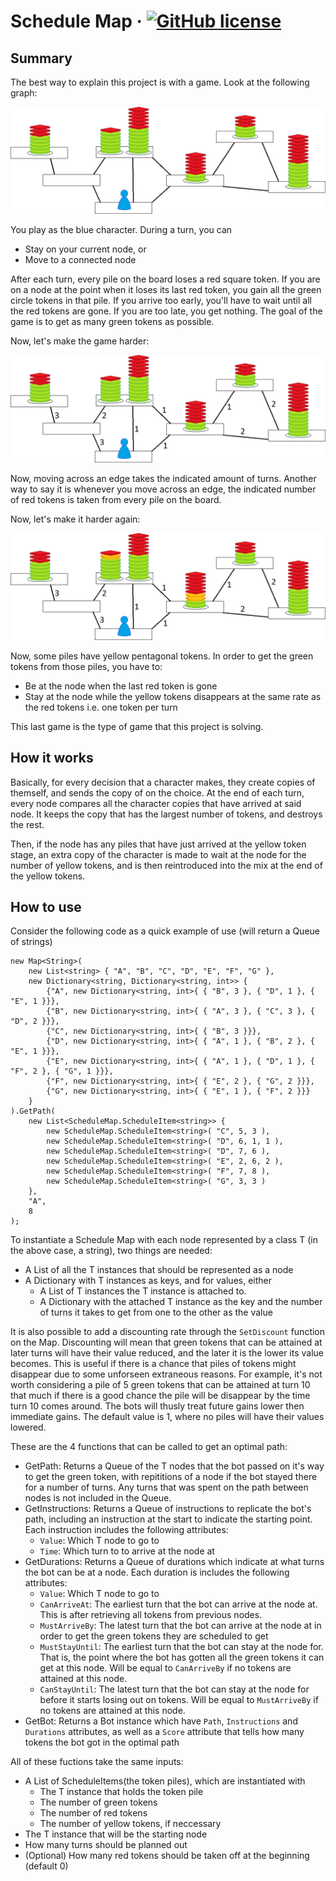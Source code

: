 # Schedule Map &middot; [![GitHub license](https://img.shields.io/badge/license-MIT-blue.svg?style=flat-square)](https://github.com/your/your-project/blob/master/LICENSE)

## Summary

The best way to explain this project is with a game. Look at the following graph:

![Game 1](Images/Game1.png)

You play as the blue character. During a turn, you can
- Stay on your current node, or
- Move to a connected node

After each turn, every pile on the board loses a red square token. If you are on a node at the point when it loses its last red token, you gain all the green circle tokens in that pile. If you arrive too early, you'll have to wait until all the red tokens are gone. If you are too late, you get nothing. The goal of the game is to get as many green tokens as possible.

Now, let's make the game harder:

![Game 2](Images/Game2.png)

Now, moving across an edge takes the indicated amount of turns. Another way to say it is whenever you move across an edge, the indicated number of red tokens is taken from every pile on the board.

Now, let's make it harder again:

![Game 3](Images/Game3.png)

Now, some piles have yellow pentagonal tokens. In order to get the green tokens from those piles, you have to:
- Be at the node when the last red token is gone
- Stay at the node while the yellow tokens disappears at the same rate as the red tokens i.e. one token per turn

This last game is the type of game that this project is solving.

## How it works

Basically, for every decision that a character makes, they create copies of themself, and sends the copy of on the choice. At the end of each turn, every node compares all the character copies that have arrived at said node. It keeps the copy that has the largest number of tokens, and destroys the rest.

Then, if the node has any piles that have just arrived at the yellow token stage, an extra copy of the character is made to wait at the node for the number of yellow tokens, and is then reintroduced into the mix at the end of the yellow tokens.

## How to use

Consider the following code as a quick example of use (will return a Queue of strings)
```
new Map<String>(
    new List<string> { "A", "B", "C", "D", "E", "F", "G" },
    new Dictionary<string, Dictionary<string, int>> {
        {"A", new Dictionary<string, int>{ { "B", 3 }, { "D", 1 }, { "E", 1 }}},
        {"B", new Dictionary<string, int>{ { "A", 3 }, { "C", 3 }, { "D", 2 }}},
        {"C", new Dictionary<string, int>{ { "B", 3 }}},
        {"D", new Dictionary<string, int>{ { "A", 1 }, { "B", 2 }, { "E", 1 }}},
        {"E", new Dictionary<string, int>{ { "A", 1 }, { "D", 1 }, { "F", 2 }, { "G", 1 }}},
        {"F", new Dictionary<string, int>{ { "E", 2 }, { "G", 2 }}},
        {"G", new Dictionary<string, int>{ { "E", 1 }, { "F", 2 }}}
    }
).GetPath(
    new List<ScheduleMap.ScheduleItem<string>> {
        new ScheduleMap.ScheduleItem<string>( "C", 5, 3 ),
        new ScheduleMap.ScheduleItem<string>( "D", 6, 1, 1 ),
        new ScheduleMap.ScheduleItem<string>( "D", 7, 6 ),
        new ScheduleMap.ScheduleItem<string>( "E", 2, 6, 2 ),
        new ScheduleMap.ScheduleItem<string>( "F", 7, 8 ),
        new ScheduleMap.ScheduleItem<string>( "G", 3, 3 )
    },
    "A",
    8
);
```

To instantiate a Schedule Map with each node represented by a class T (in the above case, a string), two things are needed:
- A List of all the T instances that should be represented as a node
- A Dictionary with T instances as keys, and for values, either
    - A List of T instances the T instance is attached to.
    - A Dictionary with the attached T instance as the key and the number of turns it takes to get from one to the other as the value

It is also possible to add a discounting rate through the `SetDiscount` function on the Map. Discounting will mean that green tokens that can be attained at later turns will have their value reduced, and the later it is the lower its value becomes. This is useful if there is a chance that piles of tokens might disappear due to some unforseen extraneous reasons. For example, it's not worth considering a pile of 5 green tokens that can be attained at turn 10 that much if there is a good chance the pile will be disappear by the time turn 10 comes around. The bots will thusly treat future gains lower then immediate gains. The default value is 1, where no piles will have their values lowered.

These are the 4 functions that can be called to get an optimal path:
- GetPath: Returns a Queue of the T nodes that the bot passed on it's way to get the green token, with repititions of a node if the bot stayed there for a number of turns. Any turns that was spent on the path between nodes is not included in the Queue.
- GetInstructions: Returns a Queue of instructions to replicate the bot's path, including an instruction at the start to indicate the starting point. Each instruction includes the following attributes:
    - `Value`: Which T node to go to
    - `Time`: Which turn to to arrive at the node at
- GetDurations: Returns a Queue of durations which indicate at what turns the bot can be at a node. Each duration is includes the following attributes:
    - `Value`: Which T node to go to
    - `CanArriveAt`: The earliest turn that the bot can arrive at the node at. This is after retrieving all tokens from previous nodes.
    - `MustArriveBy`: The latest turn that the bot can arrive at the node at in order to get the green tokens they are scheduled to get
    - `MustStayUntil`: The earliest turn that the bot can stay at the node for. That is, the point where the bot has gotten all the green tokens it can get at this node. Will be equal to `CanArriveBy` if no tokens are attained at this node.
    - `CanStayUntil`: The latest turn that the bot can stay at the node for before it starts losing out on tokens. Will be equal to `MustArriveBy` if no tokens are attained at this node.
- GetBot: Returns a Bot instance which have `Path`, `Instructions` and `Durations` attributes, as well as a `Score` attribute that tells how many tokens the bot got in the optimal path

All of these fuctions take the same inputs:
- A List of ScheduleItems(the token piles), which are instantiated with
    - The T instance that holds the token pile
    - The number of green tokens
    - The number of red tokens
    - The number of yellow tokens, if neccessary
- The T instance that will be the starting node
- How many turns should be planned out
- (Optional) How many red tokens should be taken off at the beginning (default 0)
